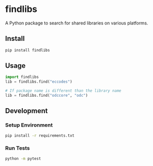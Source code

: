 # findlibs

A Python package to search for shared libraries on various platforms.

## Install

```sh
pip install findlibs
```

## Usage

```python
import findlibs
lib = findlibs.find("eccodes")

# If package name is different than the library name
lib = findlibs.find("odccore", "odc")
```

## Development

### Setup Environment

```sh
pip install -r requirements.txt
```

### Run Tests

```sh
python -m pytest
```
